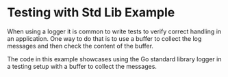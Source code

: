 # Testing with Std Lib Example

When using a logger it is common to write tests to verify correct handling in
an application. One way to do that is to use a buffer to collect the log
messages and then check the content of the buffer.

The code in this example showcases using the Go standard library logger in
a testing setup with a buffer to collect the messages.
